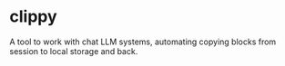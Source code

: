 # clippy
A tool to work with chat LLM systems, automating copying blocks from session to local storage and back.
